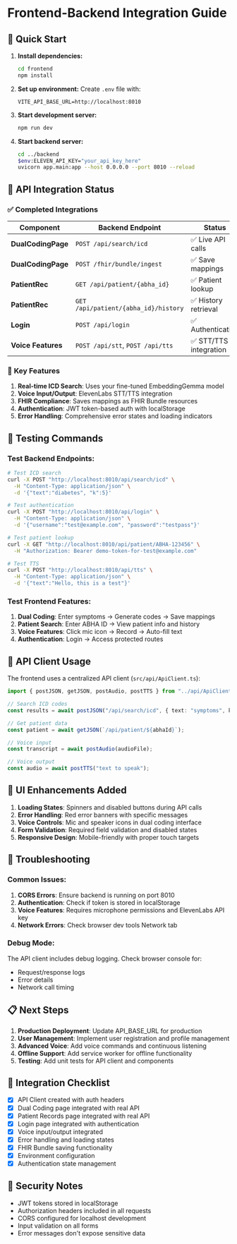 # Frontend-Backend Integration Guide

## 🚀 Quick Start

1. **Install dependencies:**
   ```bash
   cd frontend
   npm install
   ```

2. **Set up environment:**
   Create `.env` file with:
   ```
   VITE_API_BASE_URL=http://localhost:8010
   ```

3. **Start development server:**
   ```bash
   npm run dev
   ```

4. **Start backend server:**
   ```bash
   cd ../backend
   $env:ELEVEN_API_KEY="your_api_key_here"
   uvicorn app.main:app --host 0.0.0.0 --port 8010 --reload
   ```

## 🔗 API Integration Status

### ✅ **Completed Integrations**

| Component | Backend Endpoint | Status |
|-----------|------------------|---------|
| **DualCodingPage** | `POST /api/search/icd` | ✅ Live API calls |
| **DualCodingPage** | `POST /fhir/bundle/ingest` | ✅ Save mappings |
| **PatientRec** | `GET /api/patient/{abha_id}` | ✅ Patient lookup |
| **PatientRec** | `GET /api/patient/{abha_id}/history` | ✅ History retrieval |
| **Login** | `POST /api/login` | ✅ Authentication |
| **Voice Features** | `POST /api/stt`, `POST /api/tts` | ✅ STT/TTS integration |

### 🎯 **Key Features**

1. **Real-time ICD Search**: Uses your fine-tuned EmbeddingGemma model
2. **Voice Input/Output**: ElevenLabs STT/TTS integration
3. **FHIR Compliance**: Saves mappings as FHIR Bundle resources
4. **Authentication**: JWT token-based auth with localStorage
5. **Error Handling**: Comprehensive error states and loading indicators

## 🧪 **Testing Commands**

### Test Backend Endpoints:
```bash
# Test ICD search
curl -X POST "http://localhost:8010/api/search/icd" \
  -H "Content-Type: application/json" \
  -d '{"text":"diabetes", "k":5}'

# Test authentication
curl -X POST "http://localhost:8010/api/login" \
  -H "Content-Type: application/json" \
  -d '{"username":"test@example.com", "password":"testpass"}'

# Test patient lookup
curl -X GET "http://localhost:8010/api/patient/ABHA-123456" \
  -H "Authorization: Bearer demo-token-for-test@example.com"

# Test TTS
curl -X POST "http://localhost:8010/api/tts" \
  -H "Content-Type: application/json" \
  -d '{"text":"Hello, this is a test"}'
```

### Test Frontend Features:
1. **Dual Coding**: Enter symptoms → Generate codes → Save mappings
2. **Patient Search**: Enter ABHA ID → View patient info and history
3. **Voice Features**: Click mic icon → Record → Auto-fill text
4. **Authentication**: Login → Access protected routes

## 🔧 **API Client Usage**

The frontend uses a centralized API client (`src/api/ApiClient.ts`):

```typescript
import { postJSON, getJSON, postAudio, postTTS } from "../api/ApiClient";

// Search ICD codes
const results = await postJSON("/api/search/icd", { text: "symptoms", k: 5 });

// Get patient data
const patient = await getJSON(`/api/patient/${abhaId}`);

// Voice input
const transcript = await postAudio(audioFile);

// Voice output
const audio = await postTTS("text to speak");
```

## 🎨 **UI Enhancements Added**

1. **Loading States**: Spinners and disabled buttons during API calls
2. **Error Handling**: Red error banners with specific messages
3. **Voice Controls**: Mic and speaker icons in dual coding interface
4. **Form Validation**: Required field validation and disabled states
5. **Responsive Design**: Mobile-friendly with proper touch targets

## 🚨 **Troubleshooting**

### Common Issues:

1. **CORS Errors**: Ensure backend is running on port 8010
2. **Authentication**: Check if token is stored in localStorage
3. **Voice Features**: Requires microphone permissions and ElevenLabs API key
4. **Network Errors**: Check browser dev tools Network tab

### Debug Mode:
The API client includes debug logging. Check browser console for:
- Request/response logs
- Error details
- Network call timing

## 📋 **Next Steps**

1. **Production Deployment**: Update API_BASE_URL for production
2. **User Management**: Implement user registration and profile management
3. **Advanced Voice**: Add voice commands and continuous listening
4. **Offline Support**: Add service worker for offline functionality
5. **Testing**: Add unit tests for API client and components

## 🎯 **Integration Checklist**

- [x] API Client created with auth headers
- [x] Dual Coding page integrated with real API
- [x] Patient Records page integrated with real API
- [x] Login page integrated with authentication
- [x] Voice input/output integrated
- [x] Error handling and loading states
- [x] FHIR Bundle saving functionality
- [x] Environment configuration
- [x] Authentication state management

## 🔐 **Security Notes**

- JWT tokens stored in localStorage
- Authorization headers included in all requests
- CORS configured for localhost development
- Input validation on all forms
- Error messages don't expose sensitive data
